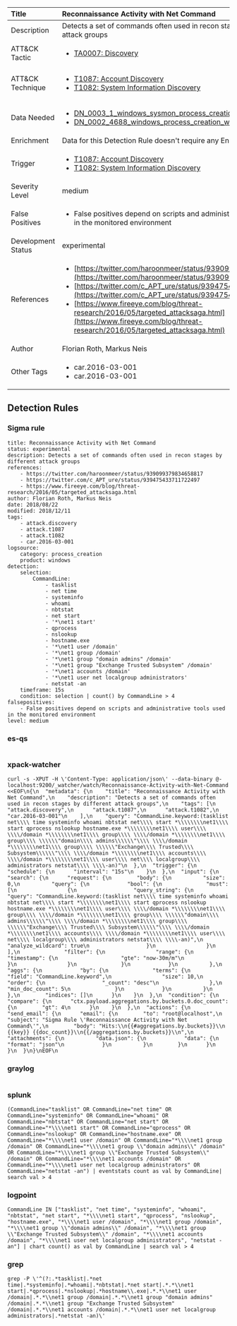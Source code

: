 | Title                | Reconnaissance Activity with Net Command                                                                                                                                                 |
|:---------------------|:------------------------------------------------------------------------------------------------------------------------------------------------------------|
| Description          | Detects a set of commands often used in recon stages by different attack groups                                                                                                                                           |
| ATT&amp;CK Tactic    |  <ul><li>[TA0007: Discovery](https://attack.mitre.org/tactics/TA0007)</li></ul>  |
| ATT&amp;CK Technique | <ul><li>[T1087: Account Discovery](https://attack.mitre.org/techniques/T1087)</li><li>[T1082: System Information Discovery](https://attack.mitre.org/techniques/T1082)</li></ul>  |
| Data Needed          | <ul><li>[DN_0003_1_windows_sysmon_process_creation](../Data_Needed/DN_0003_1_windows_sysmon_process_creation.md)</li><li>[DN_0002_4688_windows_process_creation_with_commandline](../Data_Needed/DN_0002_4688_windows_process_creation_with_commandline.md)</li></ul>  |
| Enrichment           |  Data for this Detection Rule doesn't require any Enrichments.  |
| Trigger              | <ul><li>[T1087: Account Discovery](../Triggers/T1087.md)</li><li>[T1082: System Information Discovery](../Triggers/T1082.md)</li></ul>  |
| Severity Level       | medium |
| False Positives      | <ul><li>False positives depend on scripts and administrative tools used in the monitored environment</li></ul>  |
| Development Status   | experimental |
| References           | <ul><li>[https://twitter.com/haroonmeer/status/939099379834658817](https://twitter.com/haroonmeer/status/939099379834658817)</li><li>[https://twitter.com/c_APT_ure/status/939475433711722497](https://twitter.com/c_APT_ure/status/939475433711722497)</li><li>[https://www.fireeye.com/blog/threat-research/2016/05/targeted_attacksaga.html](https://www.fireeye.com/blog/threat-research/2016/05/targeted_attacksaga.html)</li></ul>  |
| Author               | Florian Roth, Markus Neis |
| Other Tags           | <ul><li>car.2016-03-001</li><li>car.2016-03-001</li></ul> | 

## Detection Rules

### Sigma rule

```
title: Reconnaissance Activity with Net Command
status: experimental
description: Detects a set of commands often used in recon stages by different attack groups
references:
    - https://twitter.com/haroonmeer/status/939099379834658817
    - https://twitter.com/c_APT_ure/status/939475433711722497
    - https://www.fireeye.com/blog/threat-research/2016/05/targeted_attacksaga.html
author: Florian Roth, Markus Neis
date: 2018/08/22
modified: 2018/12/11
tags:
    - attack.discovery
    - attack.t1087
    - attack.t1082
    - car.2016-03-001
logsource:
    category: process_creation
    product: windows
detection:
    selection:
        CommandLine:
            - tasklist
            - net time
            - systeminfo
            - whoami
            - nbtstat
            - net start
            - '*\net1 start'
            - qprocess
            - nslookup
            - hostname.exe
            - '*\net1 user /domain'
            - '*\net1 group /domain'
            - '*\net1 group "domain admins" /domain'
            - '*\net1 group "Exchange Trusted Subsystem" /domain'
            - '*\net1 accounts /domain'
            - '*\net1 user net localgroup administrators'
            - netstat -an
    timeframe: 15s
    condition: selection | count() by CommandLine > 4
falsepositives:
    - False positives depend on scripts and administrative tools used in the monitored environment
level: medium

```





### es-qs
    
```

```


### xpack-watcher
    
```
curl -s -XPUT -H \'Content-Type: application/json\' --data-binary @- localhost:9200/_watcher/watch/Reconnaissance-Activity-with-Net-Command <<EOF\n{\n  "metadata": {\n    "title": "Reconnaissance Activity with Net Command",\n    "description": "Detects a set of commands often used in recon stages by different attack groups",\n    "tags": [\n      "attack.discovery",\n      "attack.t1087",\n      "attack.t1082",\n      "car.2016-03-001"\n    ],\n    "query": "CommandLine.keyword:(tasklist net\\\\ time systeminfo whoami nbtstat net\\\\ start *\\\\\\\\net1\\\\ start qprocess nslookup hostname.exe *\\\\\\\\net1\\\\ user\\\\ \\\\/domain *\\\\\\\\net1\\\\ group\\\\ \\\\/domain *\\\\\\\\net1\\\\ group\\\\ \\\\\\"domain\\\\ admins\\\\\\"\\\\ \\\\/domain *\\\\\\\\net1\\\\ group\\\\ \\\\\\"Exchange\\\\ Trusted\\\\ Subsystem\\\\\\"\\\\ \\\\/domain *\\\\\\\\net1\\\\ accounts\\\\ \\\\/domain *\\\\\\\\net1\\\\ user\\\\ net\\\\ localgroup\\\\ administrators netstat\\\\ \\\\-an)"\n  },\n  "trigger": {\n    "schedule": {\n      "interval": "15s"\n    }\n  },\n  "input": {\n    "search": {\n      "request": {\n        "body": {\n          "size": 0,\n          "query": {\n            "bool": {\n              "must": [\n                {\n                  "query_string": {\n                    "query": "CommandLine.keyword:(tasklist net\\\\ time systeminfo whoami nbtstat net\\\\ start *\\\\\\\\net1\\\\ start qprocess nslookup hostname.exe *\\\\\\\\net1\\\\ user\\\\ \\\\/domain *\\\\\\\\net1\\\\ group\\\\ \\\\/domain *\\\\\\\\net1\\\\ group\\\\ \\\\\\"domain\\\\ admins\\\\\\"\\\\ \\\\/domain *\\\\\\\\net1\\\\ group\\\\ \\\\\\"Exchange\\\\ Trusted\\\\ Subsystem\\\\\\"\\\\ \\\\/domain *\\\\\\\\net1\\\\ accounts\\\\ \\\\/domain *\\\\\\\\net1\\\\ user\\\\ net\\\\ localgroup\\\\ administrators netstat\\\\ \\\\-an)",\n                    "analyze_wildcard": true\n                  }\n                }\n              ],\n              "filter": {\n                "range": {\n                  "timestamp": {\n                    "gte": "now-30m/m"\n                  }\n                }\n              }\n            }\n          },\n          "aggs": {\n            "by": {\n              "terms": {\n                "field": "CommandLine.keyword",\n                "size": 10,\n                "order": {\n                  "_count": "desc"\n                },\n                "min_doc_count": 5\n              }\n            }\n          }\n        },\n        "indices": []\n      }\n    }\n  },\n  "condition": {\n    "compare": {\n      "ctx.payload.aggregations.by.buckets.0.doc_count": {\n        "gt": 4\n      }\n    }\n  },\n  "actions": {\n    "send_email": {\n      "email": {\n        "to": "root@localhost",\n        "subject": "Sigma Rule \'Reconnaissance Activity with Net Command\'",\n        "body": "Hits:\\n{{#aggregations.by.buckets}}\\n {{key}} {{doc_count}}\\n{{/aggregations.by.buckets}}\\n",\n        "attachments": {\n          "data.json": {\n            "data": {\n              "format": "json"\n            }\n          }\n        }\n      }\n    }\n  }\n}\nEOF\n
```


### graylog
    
```

```


### splunk
    
```
(CommandLine="tasklist" OR CommandLine="net time" OR CommandLine="systeminfo" OR CommandLine="whoami" OR CommandLine="nbtstat" OR CommandLine="net start" OR CommandLine="*\\\\net1 start" OR CommandLine="qprocess" OR CommandLine="nslookup" OR CommandLine="hostname.exe" OR CommandLine="*\\\\net1 user /domain" OR CommandLine="*\\\\net1 group /domain" OR CommandLine="*\\\\net1 group \\"domain admins\\" /domain" OR CommandLine="*\\\\net1 group \\"Exchange Trusted Subsystem\\" /domain" OR CommandLine="*\\\\net1 accounts /domain" OR CommandLine="*\\\\net1 user net localgroup administrators" OR CommandLine="netstat -an") | eventstats count as val by CommandLine| search val > 4
```


### logpoint
    
```
CommandLine IN ["tasklist", "net time", "systeminfo", "whoami", "nbtstat", "net start", "*\\\\net1 start", "qprocess", "nslookup", "hostname.exe", "*\\\\net1 user /domain", "*\\\\net1 group /domain", "*\\\\net1 group \\"domain admins\\" /domain", "*\\\\net1 group \\"Exchange Trusted Subsystem\\" /domain", "*\\\\net1 accounts /domain", "*\\\\net1 user net localgroup administrators", "netstat -an"] | chart count() as val by CommandLine | search val > 4
```


### grep
    
```
grep -P \'^(?:.*tasklist|.*net time|.*systeminfo|.*whoami|.*nbtstat|.*net start|.*.*\\net1 start|.*qprocess|.*nslookup|.*hostname\\.exe|.*.*\\net1 user /domain|.*.*\\net1 group /domain|.*.*\\net1 group "domain admins" /domain|.*.*\\net1 group "Exchange Trusted Subsystem" /domain|.*.*\\net1 accounts /domain|.*.*\\net1 user net localgroup administrators|.*netstat -an)\'
```



